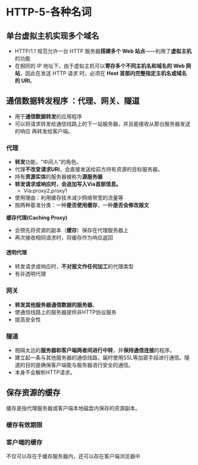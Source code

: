 # HTTP-5-各种名词

## 单台虚拟主机实现多个域名

* HTTP/1.1 规范允许一台 HTTP 服务器**搭建多个 Web 站点**——利用了**虚拟主机**的功能
* 在相同的 IP 地址下，由于虚拟主机可以**寄存多个不同主机名和域名的 Web 网站**，因此在发送 HTTP 请求 时，必须在 **Host 首部内完整指定主机名或域名的 URI**。

## 通信数据转发程序 ：代理、网关、隧道

* 用于**通信数据转发**的应用程序
* 可以将请求转发给通信线路上的下一站服务器，并且能接收从那台服务器发送的响应 再转发给客户端。

### 代理

* **转发**功能，“中间人”的角色。
* 代理**不改变请求URI**，会直接发送给前方持有资源的目标服务器。
* 持有**资源实体**的服务器被称为**源服务器**
* **转发请求或响应时，会追加写入Via首部信息。**
  * Via:proxy2,proxy1
* 使用理由：利用缓存技术减少网络带宽的流量等
* 按两种基准分类：一种**是否使用缓存**，一种**是否会修改报文**

**缓存代理\(Caching Proxy\)**

* 会预先将资源的副本（**缓存**）保存在代理服务器上
* 再次接收相同请求时，将缓存作为响应返回

#### 透明代理

* 转发请求或响应时，**不对报文作任何加工**的代理类型
* 有非透明代理

### 网关

* **转发其他服务器通信数据的服务器**。
* 使通信线路上的服务器提供非HTTP协议服务
* 提高安全性

### 隧道

* 相隔太远的**服务器和客户端两者间进行中转**，并**保持通信连接**的程序。
* 建立起一条与其他服务器的通信线路，届时使用SSL等加密手段进行通信。隧道的目的是确保客户端能与服务器进行安全的通信。
* 本身不会解析HTTP请求。

## 保存资源的缓存

缓存是指代理服务器或客户端本地磁盘内保存的资源副本。

### 缓存有效期限

### 客户端的缓存

不仅可以存在于缓存服务器内，还可以存在客户端浏览器中



